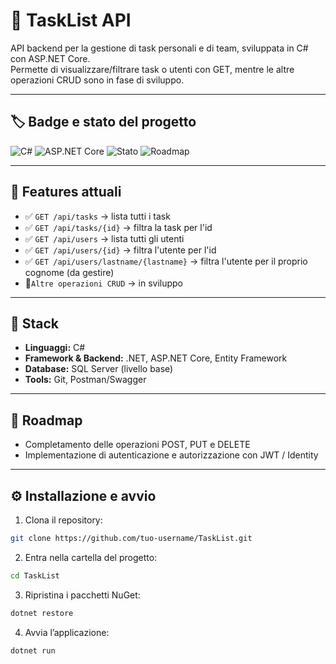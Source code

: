 # 🚀 TaskList API

API backend per la gestione di task personali e di team, sviluppata in C# con ASP.NET Core.  
Permette di visualizzare/filtrare task o utenti con GET, mentre le altre operazioni CRUD sono in fase di sviluppo.

---

## 🏷️ Badge e stato del progetto

![C#](https://img.shields.io/badge/C%23-239120?logo=c-sharp&logoColor=white) 
![ASP.NET Core](https://img.shields.io/badge/ASP.NET-Core-512BD4?logo=dot-net&logoColor=white) 
![Stato](https://img.shields.io/badge/Features-GET_only-yellow)
![Roadmap](https://img.shields.io/badge/CRUD-in%20development-orange) 

---

## 🌟 Features attuali
- ✅ `GET /api/tasks` → lista tutti i task
- ✅ `GET /api/tasks/{id}` → filtra la task per l'id
- ✅ `GET /api/users` → lista tutti gli utenti
- ✅ `GET /api/users/{id}` → filtra l'utente per l'id
- ✅ `GET /api/users/lastname/{lastname}` → filtra l'utente per il proprio cognome (da gestire)
- 🔧`Altre operazioni CRUD` → in sviluppo 

---

## 🔧 Stack
- **Linguaggi:** C#  
- **Framework & Backend:** .NET, ASP.NET Core, Entity Framework  
- **Database:** SQL Server (livello base)  
- **Tools:** Git, Postman/Swagger

---

## 🚧 Roadmap
- Completamento delle operazioni POST, PUT e DELETE  
- Implementazione di autenticazione e autorizzazione con JWT / Identity  

---

## ⚙️ Installazione e avvio
1. Clona il repository:
```bash
git clone https://github.com/tuo-username/TaskList.git
```

2. Entra nella cartella del progetto:
```bash
cd TaskList
```

3. Ripristina i pacchetti NuGet:
```bash
dotnet restore
```

4. Avvia l’applicazione:
```bash
dotnet run
```
